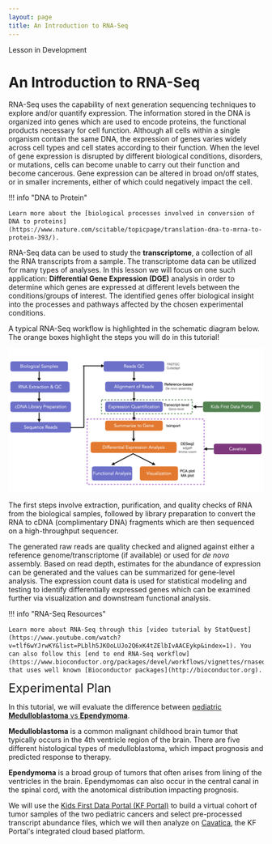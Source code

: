 ```yaml
---
layout: page
title: An Introduction to RNA-Seq
---
```


<div class="banner"><span class="banner-text">Lesson in Development</span></div>

An Introduction to RNA-Seq
=========================

RNA-Seq uses the capability of next generation sequencing techniques to explore and/or quantify expression. The information stored in the DNA is organized into genes which are used to encode proteins, the functional products necessary for cell function. Although all cells within a single organism contain the same DNA, the expression of genes varies widely across cell types and cell states according to their function. When the level of gene expression is disrupted by different biological conditions, disorders, or mutations, cells can become unable to carry out their function and become cancerous. Gene expression can be altered in broad on/off states, or in smaller increments, either of which could negatively impact the cell.

!!! info "DNA to Protein"

    Learn more about the [biological processes involved in conversion of DNA to proteins](https://www.nature.com/scitable/topicpage/translation-dna-to-mrna-to-protein-393/).

RNA-Seq data can be used to study the **transcriptome**, a collection of all the RNA transcripts from a sample. The transcriptome data can be utilized for many types of analyses. In this lesson we will focus on one such application: **Differential Gene Expression (DGE)** analysis in order to determine which genes are expressed at different levels between the conditions/groups of interest. The identified genes offer biological insight into the processes and pathways affected by the chosen experimental conditions.

A typical RNA-Seq workflow is highlighted in the schematic diagram below. The orange boxes highlight the steps you will do in this tutorial!

![RNA-Seq workflow](./rna-seq-images/rna-seq-workflow.jpeg "RNA-Seq workflow")

The first steps involve extraction, purification, and quality checks of RNA from the biological samples, followed by library preparation to convert the RNA to cDNA (complimentary DNA) fragments which are then sequenced on a high-throughput sequencer.

The generated raw reads are quality checked and aligned against either a reference genome/transcriptome (if available) or used for *de novo* assembly. Based on read depth, estimates for the abundance of expression can be generated and the values can be summarized for gene-level analysis. The expression count data is used for statistical modeling and testing to identify differentially expressed genes which can be examined further via visualization and downstream functional analysis.

!!! info "RNA-Seq Resources"

    Learn more about RNA-Seq through this [video tutorial by StatQuest](https://www.youtube.com/watch?v=tlf6wYJrwKY&list=PLblh5JKOoLUJo2Q6xK4tZElbIvAACEykp&index=1). You can also follow this [end to end RNA-Seq workflow](https://www.bioconductor.org/packages/devel/workflows/vignettes/rnaseqGene/inst/doc/rnaseqGene.html) that uses well known [Bioconductor packages](http://bioconductor.org).

<span style="font-size:24px;">Experimental Plan

In this tutorial, we will evaluate the difference between [pediatric **Medulloblastoma** vs **Ependymoma**](https://www.ncbi.nlm.nih.gov/pmc/articles/PMC2719002/).

**Medulloblastoma** is a common malignant childhood brain tumor that typically occurs in the 4th ventricle region of the brain. There are five different histological types of medulloblastoma, which impact prognosis and predicted response to therapy.

**Ependymoma** is a broad group of tumors that often arises from lining of the ventricles in the brain. Ependymomas can also occur in the central canal in the spinal cord, with the anotomical distribution impacting prognosis.

We will use the [Kids First Data Portal (KF Portal)](https://kidsfirstdrc.org) to build a virtual cohort of tumor samples of the two pediatric cancers and select pre-processed transcript abundance files, which we will then analyze on [Cavatica](https://cavatica.sbgenomics.com), the KF Portal's integrated cloud based platform.
